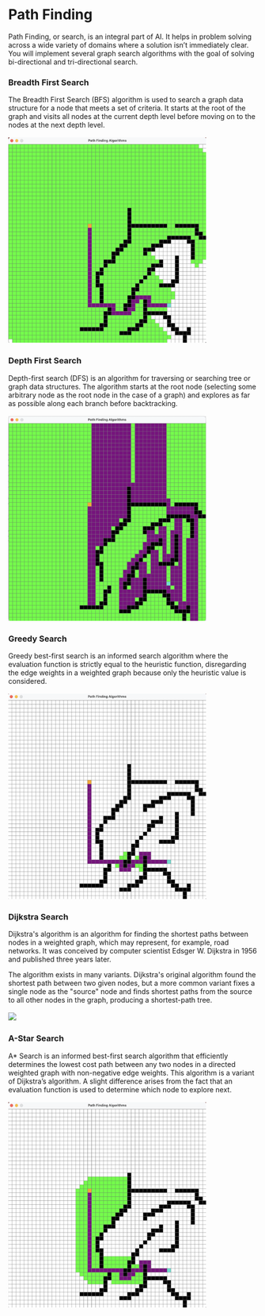<h1>Path Finding</h1>

Path Finding, or search, is an integral part of AI. It helps in problem solving across a wide variety of domains where a solution isn’t immediately clear. You will implement several graph search algorithms with the goal of solving bi-directional and tri-directional search.


<h3>Breadth First Search</h3>
The Breadth First Search (BFS) algorithm is used to search a graph data structure for a node that meets a set of criteria. It starts at the root of the graph and visits all nodes at the current depth level before moving on to the nodes at the next depth level.
<br><br>
<img src='images/bfs.png' width='400'>

<h3>Depth First Search</h3>
Depth-first search (DFS) is an algorithm for traversing or searching tree or graph data structures. The algorithm starts at the root node (selecting some arbitrary node as the root node in the case of a graph) and explores as far as possible along each branch before backtracking.
<br><br>
<img src='images/depth.png' width='400'>

<h3>Greedy Search</h3>
Greedy best-first search is an informed search algorithm where the evaluation function is strictly equal to the heuristic function, disregarding the edge weights in a weighted graph because only the heuristic value is considered.
<br><br>
<img src='images/greedy.png' width='400'>

<h3>Dijkstra Search</h3>
Dijkstra's algorithm is an algorithm for finding the shortest paths between nodes in a weighted graph, which may represent, for example, road networks. It was conceived by computer scientist Edsger W. Dijkstra in 1956 and published three years later.

The algorithm exists in many variants. Dijkstra's original algorithm found the shortest path between two given nodes, but a more common variant fixes a single node as the "source" node and finds shortest paths from the source to all other nodes in the graph, producing a shortest-path tree.
<br><br>
<img src='images/Dijkstra.png' width='400'>

<h3>A-Star Search</h3>
A* Search is an informed best-first search algorithm that efficiently determines the lowest cost path between any two nodes in a directed weighted graph with non-negative edge weights. This algorithm is a variant of Dijkstra’s algorithm. A slight difference arises from the fact that an evaluation function is used to determine which node to explore next.
<br><br>
<img src='images/astar.png' width='400'>
